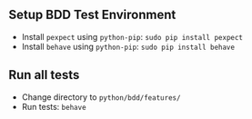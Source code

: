 ## Setup BDD Test Environment
- Install `pexpect` using `python-pip`: `sudo pip install pexpect`
- Install `behave` using `python-pip`: `sudo pip install behave`
 
## Run all tests
- Change directory to `python/bdd/features/`
- Run tests: `behave`

